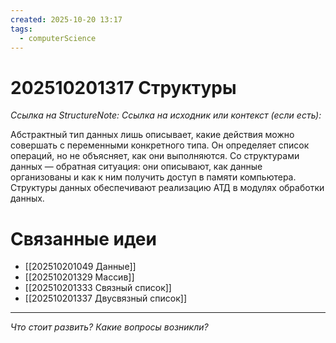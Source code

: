 ```yaml
---
created: 2025-10-20 13:17
tags:
  - computerScience
---
```

# 202510201317 Структуры

*Ссылка на StructureNote:* 
*Ссылка на исходник или контекст (если есть):* 

Абстрактный тип данных лишь описывает, какие действия можно совершать с переменными конкретного типа. Он определяет список операций, но не объясняет, как они выполняются. Со структурами данных — обратная ситуация: они описывают, как данные организованы и как к ним получить доступ в памяти компьютера. Структуры данных обеспечивают реализацию АТД в модулях обработки данных.

# Связанные идеи

- [[202510201049 Данные]]
- [[202510201329 Массив]] 
- [[202510201333 Связный список]] 
- [[202510201337 Двусвязный список]] 
---

*Что стоит развить? Какие вопросы возникли?*
